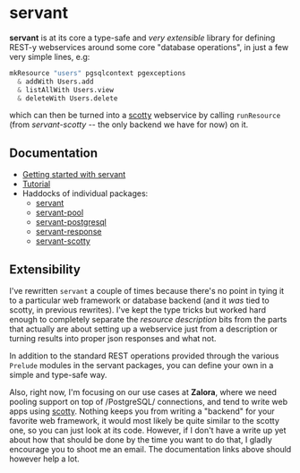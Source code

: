 servant
=======

**servant** is at its core a type-safe and *very extensible* library for defining REST-y webservices around some core "database operations", in just a few very simple lines, e.g:

``` haskell
mkResource "users" pgsqlcontext pgexceptions
  & addWith Users.add
  & listAllWith Users.view
  & deleteWith Users.delete
```

which can then be turned into a [scotty](http://hackage.haskell.org/package/scotty) webservice by calling `runResource` (from *servant-scotty* -- the only backend we have for now) on it.

## Documentation

- [Getting started with servant](https://github.com/zalora/servant/blob/master/getting-started.md)
- [Tutorial](https://github.com/zalora/servant/blob/master/tutorial.md)
- Haddocks of individual packages:
    - [servant](http://hackage.haskell.org/package/servant)
    - [servant-pool](http://hackage.haskell.org/package/servant-pool)
    - [servant-postgresql](http://hackage.haskell.org/package/servant-postgresql)
    - [servant-response](http://hackage.haskell.org/package/servant-response)
    - [servant-scotty](http://hackage.haskell.org/package/servant-scotty)

## Extensibility

I've rewritten `servant` a couple of times because there's no point
in tying it to a particular web framework or database backend (and it *was* tied to scotty, in previous rewrites). I've
kept the type tricks but worked hard enough to completely separate
the *resource description* bits from the parts that actually are about
setting up a webservice just from a description or turning results into proper json responses and what not. 

In addition to the standard REST operations provided through the various `Prelude` modules in the servant packages, you can define your own in a simple
and type-safe way.

Also, right now, I'm focusing on our use cases at **Zalora**, where we need
pooling support on top of /PostgreSQL/ connections, and tend to write web apps using [scotty](http://hackage.haskell.org/package/scotty). Nothing keeps you from writing a "backend" for your favorite web framework, it would most likely be quite similar to the scotty one, so you can just look at its code. However, if I don't have a write up yet about how that should be done by the time you want to do that, I gladly encourage you to shoot me an email. The documentation links above should however help a lot.
